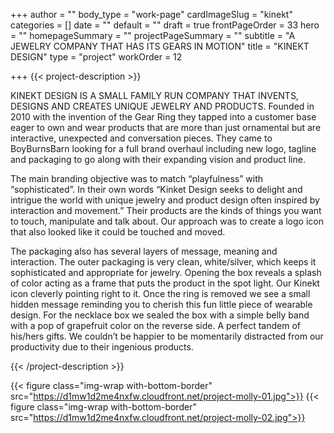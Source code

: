 +++
author = ""
body_type = "work-page"
cardImageSlug = "kinekt"
categories = []
date = ""
default = ""
draft = true
frontPageOrder = 33
hero = ""
homepageSummary = ""
projectPageSummary = ""
subtitle = "A JEWELRY COMPANY THAT HAS ITS GEARS IN MOTION"
title = "KINEKT DESIGN"
type = "project"
workOrder = 12

+++
{{< project-description >}} <p>KINEKT DESIGN IS A SMALL FAMILY RUN COMPANY THAT INVENTS, DESIGNS AND CREATES UNIQUE JEWELRY AND PRODUCTS. Founded in 2010 with the invention of the Gear Ring they tapped into a customer base eager to own and wear products that are more than just ornamental but are interactive, unexpected and conversation pieces. They came to BoyBurnsBarn looking for a full brand overhaul including new logo, tagline and packaging to go along with their expanding vision and product line.<p></p>The main branding objective was to match “playfulness” with “sophisticated”.  In their own words “Kinket Design seeks to delight and intrigue the world with unique jewelry and product design often inspired by interaction and movement.”  Their products are the kinds of things you want to touch, manipulate and talk about. Our approach was to create a logo icon that also looked like it could be touched and moved.<p></p>The packaging also has several layers of message, meaning and interaction. The outer packaging is very clean, white/silver, which keeps it sophisticated and appropriate for jewelry. Opening the box reveals a splash of color acting as a frame that puts the product in the spot light. Our Kinekt icon cleverly pointing right to it. Once the ring is removed we see a small hidden message reminding you to cherish this fun little piece of wearable design. For the necklace box we sealed the box with a simple belly band with a pop of grapefruit color on the reverse side. A perfect tandem of his/hers gifts. We couldn’t be happier to be momentarily distracted from our productivity due to their ingenious products.</p> {{< /project-description >}}

<div class="project-item">

{{< figure class="img-wrap with-bottom-border" src="https://d1mw1d2me4nxfw.cloudfront.net/project-molly-01.jpg">}}
{{< figure class="img-wrap with-bottom-border" src="https://d1mw1d2me4nxfw.cloudfront.net/project-molly-02.jpg">}}